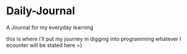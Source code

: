 # Daily-Journal
A Journal for my everyday learning

this is where i'll put my journey in digging into programming
whatever I ecounter will be stated here =)
